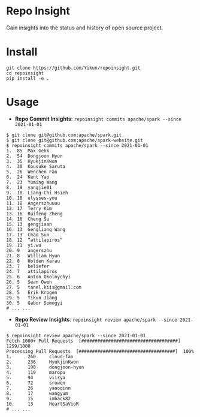 # Repo Insight
Gain insights into the status and history of open source project.

# Install
```shell
git clone https://github.com/Yikun/repoinsight.git
cd repoinsight
pip install -e .
```


# Usage

- **Repo Commit Insights**: `repoinsight commits apache/spark --since 2021-01-01`

``` Shell
$ git clone git@github.com:apache/spark.git
$ git clone git@github.com:apache/spark-website.git
$ repoinsight commits apache/spark --since 2021-01-01
1.	85	Max Gekk
2.	54	Dongjoon Hyun
3.	35	HyukjinKwon
4.	30	Kousuke Saruta
5.	26	Wenchen Fan
6.	24	Kent Yao
7.	23	Yuming Wang
8.	19	yangjie01
9.	18	Liang-Chi Hsieh
10.	18	ulysses-you
11.	18	Angerszhuuuu
12.	17	Terry Kim
13.	16	Ruifeng Zheng
14.	16	Cheng Su
15.	13	gengjiaan
16.	13	Gengliang Wang
17.	13	Chao Sun
18.	12	“attilapiros”
19.	11	yi.wu
20.	9	angerszhu
21.	8	William Hyun
22.	8	Holden Karau
23.	7	beliefer
24.	7	attilapiros
25.	6	Anton Okolnychyi
26.	5	Sean Owen
27.	5	tanel.kiis@gmail.com
28.	5	Erik Krogen
29.	5	Yikun Jiang
30.	5	Gabor Somogyi
# ... ...
```

- **Repo Review Insights**: `repoinsight review apache/spark --since 2021-01-01`

``` Shell
$ repoinsight review apache/spark --since 2021-01-01
Fetch 1000+ Pull Requests  [####################################]  1259/1000
Processing Pull Requests  [####################################]  100%
1.      260     cloud-fan
2.      236     HyukjinKwon
3.      198     dongjoon-hyun
4.      119     maropu
5.      94      viirya
6.      72      srowen
7.      26      yaooqinn
8.      17      wangyum
9.      15      imback82
10.     13      HeartSaVioR
# ... ...
```